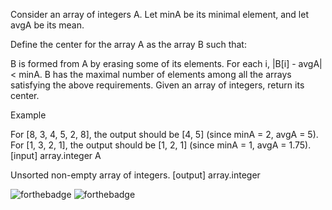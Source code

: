 Consider an array of integers A. Let minA be its minimal element, and let avgA be its mean.

Define the center for the array A as the array B such that:

B is formed from A by erasing some of its elements.
For each i, |B[i] - avgA| < minA.
B has the maximal number of elements among all the arrays satisfying the above requirements.
Given an array of integers, return its center.

Example

For [8, 3, 4, 5, 2, 8], the output should be [4, 5] (since minA = 2, avgA = 5).
For [1, 3, 2, 1], the output should be [1, 2, 1] (since minA = 1, avgA = 1.75).
[input] array.integer A

Unsorted non-empty array of integers.
[output] array.integer

![forthebadge](http://forthebadge.com/images/badges/uses-js.svg) ![forthebadge](http://forthebadge.com/images/badges/built-with-love.svg)

